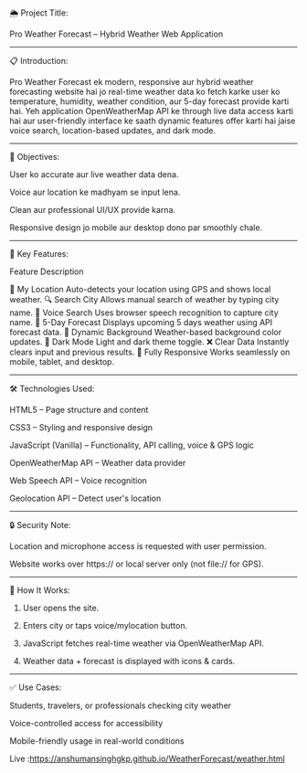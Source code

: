 🌦 Project Title:

Pro Weather Forecast – Hybrid Weather Web Application


---

📋 Introduction:

Pro Weather Forecast ek modern, responsive aur hybrid weather forecasting website hai jo real-time weather data ko fetch karke user ko temperature, humidity, weather condition, aur 5-day forecast provide karti hai. Yeh application OpenWeatherMap API ke through live data access karti hai aur user-friendly interface ke saath dynamic features offer karti hai jaise voice search, location-based updates, and dark mode.


---

🎯 Objectives:

User ko accurate aur live weather data dena.

Voice aur location ke madhyam se input lena.

Clean aur professional UI/UX provide karna.

Responsive design jo mobile aur desktop dono par smoothly chale.



---

🧠 Key Features:

Feature	Description

📍 My Location	Auto-detects your location using GPS and shows local weather.
🔍 Search City	Allows manual search of weather by typing city name.
🎤 Voice Search	Uses browser speech recognition to capture city name.
📅 5-Day Forecast	Displays upcoming 5 days weather using API forecast data.
🎨 Dynamic Background	Weather-based background color updates.
🌙 Dark Mode	Light and dark theme toggle.
❌ Clear Data	Instantly clears input and previous results.
📱 Fully Responsive	Works seamlessly on mobile, tablet, and desktop.



---

🛠️ Technologies Used:

HTML5 – Page structure and content

CSS3 – Styling and responsive design

JavaScript (Vanilla) – Functionality, API calling, voice & GPS logic

OpenWeatherMap API – Weather data provider

Web Speech API – Voice recognition

Geolocation API – Detect user's location



---

🔒 Security Note:

Location and microphone access is requested with user permission.

Website works over https:// or local server only (not file:// for GPS).



---

🧪 How It Works:

1. User opens the site.


2. Enters city or taps voice/mylocation button.


3. JavaScript fetches real-time weather via OpenWeatherMap API.


4. Weather data + forecast is displayed with icons & cards.




---

✅ Use Cases:

Students, travelers, or professionals checking city weather

Voice-controlled access for accessibility

Mobile-friendly usage in real-world conditions


Live :https://anshumansinghgkp.github.io/WeatherForecast/weather.html
